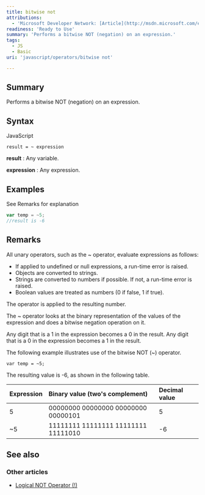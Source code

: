 ```yaml
---
title: bitwise not
attributions:
  - 'Microsoft Developer Network: [Article](http://msdn.microsoft.com/en-us/library/ie/zf9s465t(v=vs.94).aspx)'
readiness: 'Ready to Use'
summary: 'Performs a bitwise NOT (negation) on an expression.'
tags:
  - JS
  - Basic
uri: 'javascript/operators/bitwise not'

---
```

## <span>Summary</span>

Performs a bitwise NOT (negation) on an expression.

## <span>Syntax</span>

<span class="language">JavaScript</span>

    result = ~ expression

**result**
:   Any variable.

**expression**
:   Any expression.

## <span>Examples</span>

See Remarks for explanation

``` js
var temp = ~5;
//result is -6
```

## <span>Remarks</span>

All unary operators, such as the \~ operator, evaluate expressions as follows:

-   If applied to undefined or null expressions, a run-time error is raised.
-   Objects are converted to strings.
-   Strings are converted to numbers if possible. If not, a run-time error is raised.
-   Boolean values are treated as numbers (0 if false, 1 if true).

The operator is applied to the resulting number.

The \~ operator looks at the binary representation of the values of the expression and does a bitwise negation operation on it.

Any digit that is a 1 in the expression becomes a 0 in the result. Any digit that is a 0 in the expression becomes a 1 in the result.

The following example illustrates use of the bitwise NOT (\~) operator.

    var temp = ~5;

The resulting value is -6, as shown in the following table.

|Expression|Binary value (two's complement)|Decimal value|
|:---------|:------------------------------|:------------|
|5|00000000 00000000 00000000 00000101|5|
|\~5|11111111 11111111 11111111 11111010|-6|

## <span>See also</span>

### <span>Other articles</span>

-   [Logical NOT Operator (!)](/javascript/operators/logical_not)


